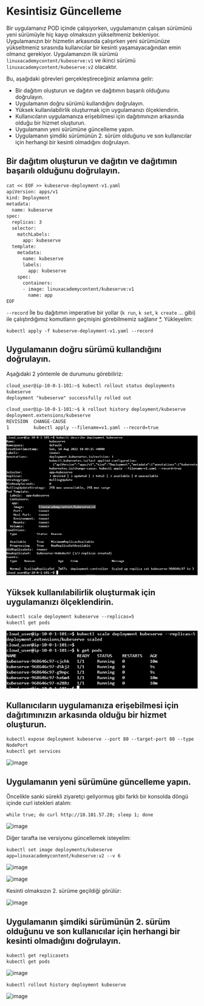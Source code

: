 # Kesintisiz Güncelleme

Bir uygulamanız POD içinde çalışıyorken, uygulamanızın çalışan sürümünü yeni sürümüyle hiç kayıp olmaksızın yükseltmeniz bekleniyor. Uygulamanızın bir hizmetin arkasında çalışırken yeni sürümünüze yükseltmeniz sırasında kullanıcılar bir kesinti yaşamayacağından emin olmanız gerekiyor. Uygulamanızın ilk sürümü `linuxacademycontent/kubeserve:v1` ve ikinci sürümü `linuxacademycontent/kubeserve:v2` olacaktır. 


Bu, aşağıdaki görevleri gerçekleştireceğiniz anlamına gelir:
- Bir dağıtım oluşturun ve dağıtın ve dağıtımın başarılı olduğunu doğrulayın. 
- Uygulamanın doğru sürümü kullandığını doğrulayın. 
- Yüksek kullanılabilirlik oluşturmak için uygulamanızı ölçeklendirin. 
- Kullanıcıların uygulamanıza erişebilmesi için dağıtımınızın arkasında olduğu bir hizmet oluşturun. 
- Uygulamanın yeni sürümüne güncelleme yapın. 
- Uygulamanın şimdiki sürümünün 2. sürüm olduğunu ve son kullanıcılar için herhangi bir kesinti olmadığını doğrulayın.

## Bir dağıtım oluşturun ve dağıtın ve dağıtımın başarılı olduğunu doğrulayın. 

```shell
cat << EOF >> kubeserve-deployment-v1.yaml
apiVersion: apps/v1
kind: Deployment
metadata:
  name: kubeserve
spec:
  replicas: 3
  selector:
    matchLabels:
      app: kubeserve
  template:
    metadata:
      name: kubeserve
      labels:
        app: kubeserve
    spec:
      containers:
      - image: linuxacademycontent/kubeserve:v1
        name: app
EOF
```

`--record` İle bu dağıtımın imperative bir yollar (`k run`, `k set`, `k create` ... gibi) ile çalıştırdığımız komutların geçmişini görebilmemiz sağlanır [*](https://stackoverflow.com/a/62831794/104085).
Yükleyelim:

```shell
kubectl apply -f kubeserve-deployment-v1.yaml --record
```

## Uygulamanın doğru sürümü kullandığını doğrulayın. 

Aşağıdaki 2 yöntemle de durumunu görebiliriz:

```shell
cloud_user@ip-10-0-1-101:~$ kubectl rollout status deployments kubeserve
deployment "kubeserve" successfully rolled out
```

```shell
cloud_user@ip-10-0-1-101:~$ k rollout history deployment/kubeserve
deployment.extensions/kubeserve
REVISION  CHANGE-CAUSE
1         kubectl apply --filename=v1.yaml --record=true

```

![](.vscode/readme-images/2022-08-14-21-56-05.png)

## Yüksek kullanılabilirlik oluşturmak için uygulamanızı ölçeklendirin. 

```shell
kubectl scale deployment kubeserve --replicas=5
kubectl get pods
```

![](.vscode/readme-images/2022-08-14-21-57-02.png)


## Kullanıcıların uygulamanıza erişebilmesi için dağıtımınızın arkasında olduğu bir hizmet oluşturun. 

```shell
kubectl expose deployment kubeserve --port 80 --target-port 80 --type NodePort
kubectl get services
```

![image](https://user-images.githubusercontent.com/261946/184582581-841b830d-fdcb-43c8-b4b9-166cbe7225db.png)

## Uygulamanın yeni sürümüne güncelleme yapın. 

Öncelikle sanki sürekli ziyaretçi geliyormuş gibi farklı bir konsolda döngü içinde curl istekleri atalım:

```shell
while true; do curl http://10.101.57.20; sleep 1; done
```

![image](https://user-images.githubusercontent.com/261946/184582665-5938536b-b2db-4826-ae9d-a7fa907ced66.png)

Diğer tarafta ise versiyonu güncellemek isteyelim:

```shell
kubectl set image deployments/kubeserve app=linuxacademycontent/kubeserve:v2 --v 6
```
![image](https://user-images.githubusercontent.com/261946/184582935-ebf111d3-8c3c-49c6-a6cd-33f658eb3b8c.png)

![image](https://user-images.githubusercontent.com/261946/184583103-fd5e9579-010e-49e9-81f6-e728b90ab24a.png)

Kesinti olmaksızın 2. sürüme geçildiği görülür:

![image](https://user-images.githubusercontent.com/261946/184582882-1f1fd365-be60-4f77-b243-2e7f1c27c30a.png)

## Uygulamanın şimdiki sürümünün 2. sürüm olduğunu ve son kullanıcılar için herhangi bir kesinti olmadığını doğrulayın.

```shell
kubectl get replicasets
kubectl get pods
```

![image](https://user-images.githubusercontent.com/261946/184583291-7308a4df-1209-4c80-824e-b2094d1602b5.png)

```shell
kubectl rollout history deployment kubeserve
```

![image](https://user-images.githubusercontent.com/261946/184583186-622418f9-cd38-439e-b779-3dff57cab255.png)
